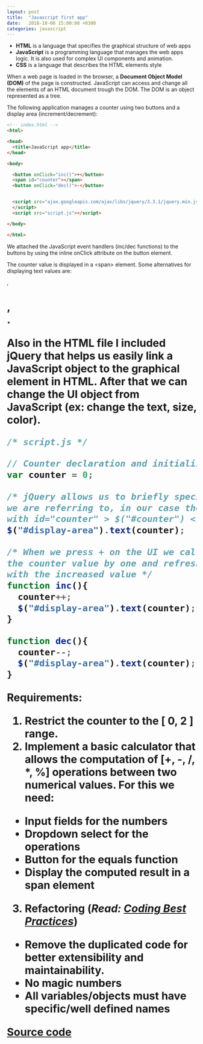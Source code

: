 ```yaml
---
layout: post
title:  "Javascript first app"
date:   2018-10-08 15:00:00 +0300
categories: javascript
---
```


- __HTML__ is a language that specifies the graphical structure of web apps
- __JavaScript__ is a programming language that manages the web apps logic. It is also used for complex UI components and animation.
- __CSS__ is a language that describes the HTML elements style

When a web page is loaded in the browser, a __Document Object Model (DOM)__ of the page is constructed. JavaScript can access and change all the elements of an HTML document trough the DOM. The DOM is an object represented as a tree.

The following application manages a counter using two buttons and a display area (increment/decrement):

```html
<!-- index.html -->
<html>

<head>
  <title>JavaScript app</title>
</head>

<body>

  <button onClick="inc()">+</button>
  <span id="counter"></span>
  <button onClick="dec()">-</button>


  <script src="ajax.googleapis.com/ajax/libs/jquery/3.3.1/jquery.min.js">
  </script>
  <script src="script.js"></script>

</body>

</html>
```

We attached the JavaScript event handlers (inc/dec functions) to the buttons by using the inline onClick attribute on the button element.

The counter value is displayed in a \<span\> element. Some alternatives for displaying text values are: <p>, <h1>, <div>.

Also in the HTML file I included jQuery that helps us easily link a JavaScript object to the graphical element in HTML. After that we can change the UI object from JavaScript (ex: change the text, size, color).

```javascript
/* script.js */

// Counter declaration and initialization
var counter = 0;

/* jQuery allows us to briefly specify the DOM HTML object
we are referring to, in our case the element
with id="counter" > $("#counter") < and change it's text with the counter value */
$("#display-area").text(counter);

/* When we press + on the UI we call this function that increases
the counter value by one and refreshes the counter value on the UI
with the increased value */
function inc(){
  counter++;
  $("#display-area").text(counter);
}

function dec(){
  counter--;
  $("#display-area").text(counter);
}

```

__Requirements__:
 1. Restrict the counter to the [ 0, 2 ] range.
 2. Implement a basic calculator that allows the computation of [+, -, /, \*, %] operations between two numerical values. For this we need:
  - Input fields for the numbers
  - Dropdown select for the operations
  - Button for the equals function
  - Display the computed result in a span element
 3. Refactoring (_Read: [Coding Best Practices](http://danradu.ro/coding/best/practices/2018/10/09/coding-best-practices-1.html)_)
  - Remove the duplicated code for better extensibility and maintainability.
  - No magic numbers
  - All variables/objects must have specific/well defined names

  [Source code](https://github.com/xdanradu/SourceCode/tree/master/js-first-app)
